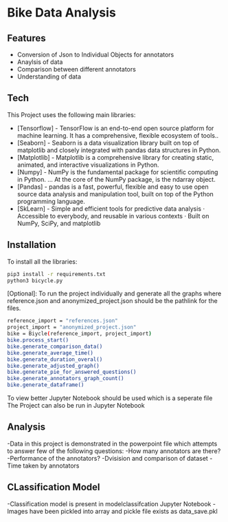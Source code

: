 # Bike Data Analysis

## Features

- Conversion of Json to Individual Objects for annotators
- Anaylsis of data
- Comparison between different annotators
- Understanding of data


## Tech

This Project uses the following main libraries:

- [Tensorflow] - TensorFlow is an end-to-end open source platform for machine learning. It has a comprehensive, flexible ecosystem of tools..
- [Seaborn] - Seaborn is a data visualization library built on top of matplotlib and closely integrated with pandas data structures in Python.
- [Matplotlib] -  Matplotlib is a comprehensive library for creating static, animated, and interactive visualizations in Python.
- [Numpy] - NumPy is the fundamental package for scientific computing in Python. ... At the core of the NumPy package, is the ndarray object. 
- [Pandas] - pandas is a fast, powerful, flexible and easy to use open source data analysis and manipulation tool, built on top of the Python programming language.
- [SkLearn] - Simple and efficient tools for predictive data analysis · Accessible to everybody, and reusable in various contexts · Built on NumPy, SciPy, and matplotlib



## Installation

To install all the libraries:

```sh
pip3 install -r requirements.txt
python3 bicycle.py
```
[Optional]:
To run the project individually and generate all the graphs
where reference.json and anonymized_project.json should be the pathlink for the files.
```sh
reference_import = "references.json"
project_import = "anonymized_project.json"
bike = Biycle(reference_import, project_import)
bike.process_start()
bike.generate_comparison_data()
bike.generate_average_time()
bike.generate_duration_overal()
bike.generate_adjusted_graph()
bike.generate_pie_for_answered_questions()
bike.generate_annotators_graph_count()
bike.generate_dataframe()
```
To view better Jupyter Notebook should be used which is a seperate file
The Project can also be run in Jupyter Notebook

## Analysis
-Data in this project is demonstrated in the powerpoint file which attempts to answer few of the following questions:
-How many annotators are there?
-Performance of the annotators?
-Dvisision and comparison of dataset
-Time taken by annotators


## CLassification Model
-Classification model is present in modelclassifcation Jupyter Notebook 
-Images have been pickled into array and pickle file exists as data_save.pkl









  
